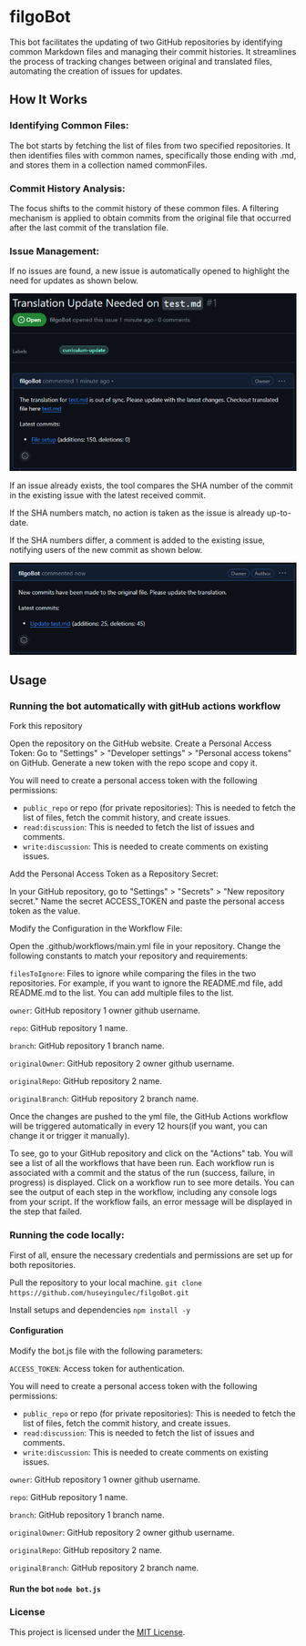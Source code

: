 # filgoBot

This bot facilitates the updating of two GitHub repositories by identifying common Markdown files and managing their commit histories. It streamlines the process of tracking changes between original and translated files, automating the creation of issues for updates.

## How It Works

### Identifying Common Files:

The bot starts by fetching the list of files from two specified repositories.
It then identifies files with common names, specifically those ending with .md, and stores them in a collection named commonFiles.

### Commit History Analysis:

The focus shifts to the commit history of these common files.
A filtering mechanism is applied to obtain commits from the original file that occurred after the last commit of the translation file.

### Issue Management:

If no issues are found, a new issue is automatically opened to highlight the need for updates as shown below.

![](images/filgo-issue.png)

If an issue already exists, the tool compares the SHA number of the commit in the existing issue with the latest received commit.

If the SHA numbers match, no action is taken as the issue is already up-to-date.

If the SHA numbers differ, a comment is added to the existing issue, notifying users of the new commit as shown below.

![](images/filgo-comment.png)

## Usage

### Running the bot automatically with gitHub actions workflow 

Fork this repository

Open the repository on the GitHub website.
Create a Personal Access Token: Go to "Settings" > "Developer settings" > "Personal access tokens" on GitHub. Generate a new token with the repo scope and copy it. 

You will need to create a personal access token with the following permissions: 

- ``public_repo`` or repo (for private repositories): This is needed to fetch the list of files, fetch the commit history, and create issues.
- ``read:discussion``: This is needed to fetch the list of issues and comments.
- ``write:discussion``: This is needed to create comments on existing issues.

Add the Personal Access Token as a Repository Secret:

In your GitHub repository, go to "Settings" > "Secrets" > "New repository secret."
Name the secret ACCESS_TOKEN and paste the personal access token as the value.

Modify the Configuration in the Workflow File:

Open the .github/workflows/main.yml file in your repository. Change the following constants to match your repository and requirements:

``filesToIgnore``: Files to ignore while comparing the files in the two repositories. For example, if you want to ignore the README.md file, add README.md to the list. You can add multiple files to the list.

``owner``: GitHub repository 1 owner github username.

``repo``: GitHub repository 1 name.

``branch``: GitHub repository 1 branch name.

``originalOwner``: GitHub repository 2 owner github username.

``originalRepo``: GitHub repository 2 name.

``originalBranch``: GitHub repository 2 branch name.

Once the changes are pushed to the yml file, the GitHub Actions workflow will be triggered automatically in every 12 hours(if you want, you can change it or trigger it manually).

To see, go to your GitHub repository and click on the "Actions" tab. You will see a list of all the workflows that have been run. Each workflow run is associated with a commit and the status of the run (success, failure, in progress) is displayed. Click on a workflow run to see more details. You can see the output of each step in the workflow, including any console logs from your script.
If the workflow fails, an error message will be displayed in the step that failed.


### Running the code locally:

First of all, ensure the necessary credentials and permissions are set up for both repositories.

Pull the repository to your local machine. ```git clone https://github.com/huseyingulec/filgoBot.git```

Install setups and dependencies ```npm install -y```

#### Configuration

Modify the bot.js file with the following parameters:

```ACCESS_TOKEN```: Access token for authentication.

You will need to create a personal access token with the following permissions: 
- ``public_repo`` or repo (for private repositories): This is needed to fetch the list of files, fetch the commit history, and create issues.
- ``read:discussion``: This is needed to fetch the list of issues and comments.
- ``write:discussion``: This is needed to create comments on existing issues.

``owner``: GitHub repository 1 owner github username.

``repo``: GitHub repository 1 name.

``branch``: GitHub repository 1 branch name.

``originalOwner``: GitHub repository 2 owner github username.

``originalRepo``: GitHub repository 2 name.

``originalBranch``: GitHub repository 2 branch name.

#### Run the bot ```node bot.js```

### License

This project is licensed under the [MIT License](LICENSE.md).

